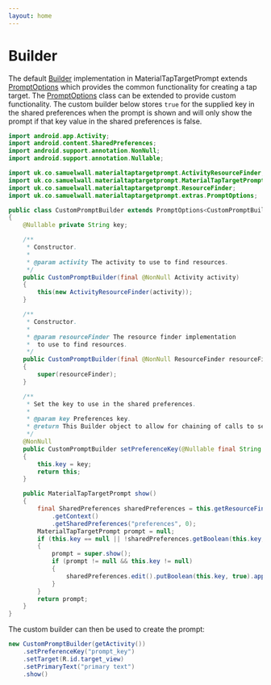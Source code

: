 ```yaml
---
layout: home
---
```


# Builder

The default [Builder](javadocs/uk/co/samuelwall/materialtaptargetprompt/MaterialTapTargetPrompt.Builder.html) implementation in MaterialTapTargetPrompt extends [PromptOptions](javadocs/uk/co/samuelwall/materialtaptargetprompt/extras/PromptOptions.html) which provides the common functionality for creating a tap target.
The [PromptOptions](javadocs/uk/co/samuelwall/materialtaptargetprompt/extras/PromptOptions.html) class can be extended to provide custom functionality. The custom builder below stores `true` for the supplied key in the shared preferences when the prompt is shown and will only show the prompt if that key value in the shared preferences is false.

```java
import android.app.Activity;
import android.content.SharedPreferences;
import android.support.annotation.NonNull;
import android.support.annotation.Nullable;

import uk.co.samuelwall.materialtaptargetprompt.ActivityResourceFinder;
import uk.co.samuelwall.materialtaptargetprompt.MaterialTapTargetPrompt;
import uk.co.samuelwall.materialtaptargetprompt.ResourceFinder;
import uk.co.samuelwall.materialtaptargetprompt.extras.PromptOptions;

public class CustomPromptBuilder extends PromptOptions<CustomPromptBuilder>
{
    @Nullable private String key;

    /**
     * Constructor.
     *
     * @param activity The activity to use to find resources.
     */
    public CustomPromptBuilder(final @NonNull Activity activity)
    {
        this(new ActivityResourceFinder(activity));
    }

    /**
     * Constructor.
     *
     * @param resourceFinder The resource finder implementation 
     *  to use to find resources.
     */
    public CustomPromptBuilder(final @NonNull ResourceFinder resourceFinder)
    {
        super(resourceFinder);
    }

    /**
     * Set the key to use in the shared preferences.
     * 
     * @param key Preferences key.
     * @return This Builder object to allow for chaining of calls to set methods
     */
    @NonNull
    public CustomPromptBuilder setPreferenceKey(@Nullable final String key)
    {
        this.key = key;
        return this;
    }

    public MaterialTapTargetPrompt show()
    {
        final SharedPreferences sharedPreferences = this.getResourceFinder()
            .getContext()
            .getSharedPreferences("preferences", 0);
        MaterialTapTargetPrompt prompt = null;
        if (this.key == null || !sharedPreferences.getBoolean(this.key, false))
        {
            prompt = super.show();
            if (prompt != null && this.key != null)
            {
                sharedPreferences.edit().putBoolean(this.key, true).apply();
            }
        }
        return prompt;
    }
}
``` 

The custom builder can then be used to create the prompt:

```java
new CustomPromptBuilder(getActivity())
    .setPreferenceKey("prompt_key")
    .setTarget(R.id.target_view)
    .setPrimaryText("primary text")
    .show()
```
